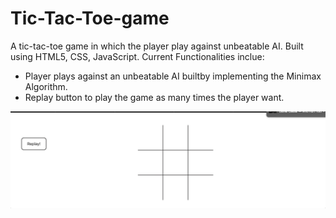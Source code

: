 # Tic-Tac-Toe-game
A tic-tac-toe game in which the player play against unbeatable AI.
Built using HTML5, CSS, JavaScript.
Current Functionalities inclue:
- Player plays against an unbeatable AI builtby implementing the Minimax Algorithm.
- Replay button to play the game as many times the player want.

![](tictactoe.gif)
